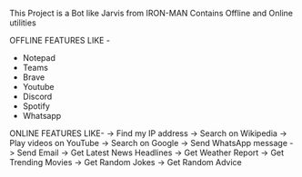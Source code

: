 This Project is a Bot like Jarvis from IRON-MAN
Contains Offline and Online utilities

OFFLINE FEATURES LIKE -
 - Notepad
 - Teams
 - Brave
 - Youtube
 - Discord
 - Spotify
 - Whatsapp

ONLINE FEATURES LIKE-
 -> Find my IP address
 -> Search on Wikipedia
 -> Play videos on YouTube
 -> Search on Google
 -> Send WhatsApp message
 -> Send Email
 -> Get Latest News Headlines
 -> Get Weather Report
 -> Get Trending Movies
 -> Get Random Jokes
 -> Get Random Advice
